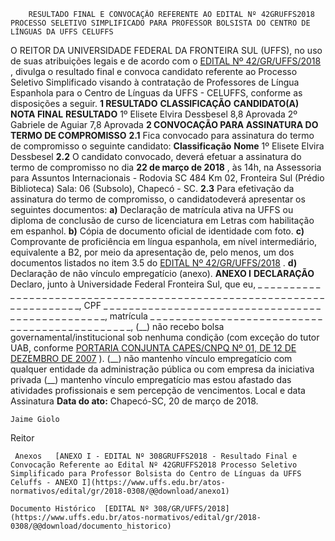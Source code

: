         RESULTADO FINAL E CONVOCAÇÃO REFERENTE AO EDITAL Nº 42GRUFFS2018 PROCESSO SELETIVO SIMPLIFICADO PARA PROFESSOR BOLSISTA DO CENTRO DE LÍNGUAS DA UFFS CELUFFS  

 O REITOR DA UNIVERSIDADE FEDERAL DA FRONTEIRA SUL (UFFS), no uso de suas atribuições legais e de acordo com o [EDITAL Nº 42/GR/UFFS/2018](https://www.uffs.edu.br/atos-normativos/edital/gr/2018-0042)  , divulga o resultado final e convoca candidato referente ao Processo Seletivo Simplificado visando à contratação de Professores de Língua Espanhola para o Centro de Línguas da UFFS - CELUFFS, conforme as disposições a seguir.  **1 RESULTADO**      **CLASSIFICAÇÃO**    **CANDIDATO(A)**    **NOTA FINAL**    **RESULTADO**      1º   Elisete Elvira Dessbesel   8,8   Aprovada     2º   Gabriele de Aguiar   7,8   Aprovada      **2 CONVOCAÇÃO PARA ASSINATURA DO TERMO DE COMPROMISSO**  **2.1** Fica convocado para assinatura do termo de compromisso o seguinte candidato:     **Classificação**    **Nome**      1º   Elisete Elvira Dessbesel     **2.2** O candidato convocado, deverá efetuar a assinatura do termo de compromisso no dia **22 de março de 2018** , às 14h, na Assessoria para Assuntos Internacionais - Rodovia SC 484 Km 02, Fronteira Sul (Prédio Biblioteca) Sala: 06 (Subsolo), Chapecó - SC. **2.3** Para efetivação da assinatura do termo de compromisso, o candidatodeverá apresentar os seguintes documentos: **a)** Declaração de matrícula ativa na UFFS ou diploma de conclusão de curso de licenciatura em Letras com habilitação em espanhol. **b)** Cópia de documento oficial de identidade com foto. **c)** Comprovante de proficiência em língua espanhola, em nível intermediário, equivalente a B2, por meio da apresentação de, pelo menos, um dos documentos listados no item 3.5 do [EDITAL Nº 42/GR/UFFS/2018](https://www.uffs.edu.br/atos-normativos/edital/gr/2018-0042)  . **d)** Declaração de não vínculo empregatício (anexo).   **ANEXO I**   **DECLARAÇÃO**   Declaro, junto à Universidade Federal Fronteira Sul, que eu, \_ \_ \_ \_ \_ \_ \_ \_ \_ \_ \_ \_ \_ \_ \_ \_ \_ \_ \_  \_ \_ \_ \_ \_ \_ \_ \_ \_ \_ \_ \_ \_ \_ \_ \_ \_ \_ \_ \_ \_ \_ \_ \_ \_ \_ \_ \_ \_ \_ \_ \_ \_ \_ \_ \_ \_ \_ \_ \_ \_ \_ \_ \_ \_ \_ \_ \_ \_ \_ \_, CPF \_ \_ \_ \_ \_ \_ \_ \_ \_ \_ \_ \_ \_ \_ \_ \_ \_ \_ \_ \_ \_ \_ \_ \_ \_ \_ \_ \_ \_ \_ \_ \_ \_ \_ \_ \_ \_ \_ \_ \_ \_ \_ \_ \_ \_ \_ \_ \_ \_, matrícula \_ \_ \_ \_ \_ \_ \_ \_ \_ \_ \_ \_ \_ \_ \_ \_ \_ \_ \_ \_ \_ \_ \_ \_ \_ \_ \_ \_ \_ \_ \_ \_ \_ \_ \_ \_ \_ \_ \_ \_ \_ \_ \_ \_ \_ \_, (\_\_) não recebo bolsa governamental/institucional sob nenhuma condição (com exceção do tutor UAB, conforme [PORTARIA CONJUNTA CAPES/CNPQ Nº 01, DE 12 DE DEZEMBRO DE 2007](https://ead.ufsc.br/files/2009/03/portaria_capes.pdf)  ). (\_\_) não mantenho vínculo empregatício com qualquer entidade da administração pública ou com empresa da iniciativa privada (\_\_) mantenho vínculo empregatício mas estou afastado das atividades profissionais e sem percepção de vencimentos.   Local e data   Assinatura    **Data do ato:** Chapecó-SC, 20 de março de 2018.   
 

    Jaime Giolo   
 Reitor 

     Anexos   [ANEXO I - EDITAL Nº 308GRUFFS2018 - Resultado Final e Convocação Referente ao Edital Nº 42GRUFFS2018 Processo Seletivo Simplificado para Professor Bolsista do Centro de Línguas da UFFS Celuffs - ANEXO I](https://www.uffs.edu.br/atos-normativos/edital/gr/2018-0308/@@download/anexo1)  

    Documento Histórico  [EDITAL Nº 308/GR/UFFS/2018](https://www.uffs.edu.br/atos-normativos/edital/gr/2018-0308/@@download/documento_historico)     
      